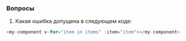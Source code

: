 ### Вопросы
1. Какая ошибка допущена в следующем коде:

```javascript
<my-component v-for="item in items" :item="item"></my-component>
```

